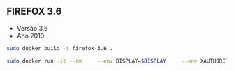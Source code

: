 ## FIREFOX 3.6

- Versão 3.6
- Ano 2010

```sh
sudo docker build -t firefox-3.6 .
```

```sh
sudo docker run -it --rm     --env DISPLAY=$DISPLAY     --env XAUTHORITY=$XAUTHORITY     --volume /tmp/.X11-unix:/tmp/.X11-unix     --volume $XAUTHORITY:$XAUTHORITY    --network host  --name firefox-3.6 firefox-3.6
```

